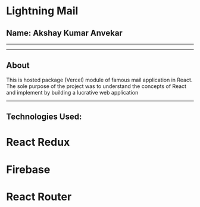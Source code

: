 # Lightning Mail
## Name: Akshay Kumar Anvekar

-----------------------------------------------------------------------
-----------------------------------------------------------------------


## About

This is hosted package (Vercel) module of famous mail application in React. The sole purpose of the project was to understand the concepts of React and implement by building a lucrative web application

-----------------------------------------------------------------------
## Technologies Used:

# React Redux
# Firebase
# React Router





